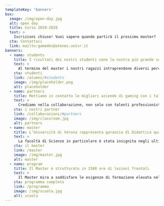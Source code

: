 ```yaml
---
templateKey: 'banners'
box:
  image: /img/open-day.jpg
  alt: open day
  title: Corso 2019-2020
  text: >
    Iscrizioni chiuse! Vuoi sapere quando partirà il prossimo master?
  cta: Contattaci
  link: mailto:gamedev@ateneo.univr.it
banners:
  - name: students
    title: I risultati dei nostri studenti sono la nostra più grande soddisfazione
    text: >
      Al termine del master i nostri ragazzi intraprendono diversi percorsi di carriera chi all'interno di grandi company chi invece in aziende più piccole dal forte valore tecnologico.
    cta: studenti
    link: /alumni/#students
    image: /img/placeholder.png
    alt: placeholder
  - name: partners
    title: Mettiamo in contatto le migliori aziende di gaming con i talenti di domani
    text: >
      Crediamo nella collaborazione, non solo con talenti professionisti, ma anche con le migliori aziende del settore videoludico per creare un ponte tra formazione e il mondo del lavoro.
    cta: i nostri partner
    link: /collaborazioni/#partners
    image: /img/classroom.jpg
    alt: partners
  - name: master
    title: L’Università di Verona rappresenta garanzia di Didattica qualificata, Strutture e Ricerca.
    text: >
      La facoltà di Scienze in particolare è stata insignita negli ultimi anni di numerosi riconoscimenti per qualità di insegnamenti e ricerca. E’ presente tra gli altri un indirizzo ad orientamento multimediale nell’ambito della laurea magistrale in Ingegneria e scienze informatiche.
    cta: il master
    link: /master
    image: /img/master.jpg
    alt: master
  - name: program
    title: Il Master è strutturato in 1500 ore di lezioni frontali
    text: >
      Il Master mira a soddisfare le esigenze di formazione elevata nell’ambito dello sviluppo di applicazioni videoludiche.
    cta: programma completo
    link: /programma
    image: /img/scuola.jpg
    alt: scuola
---
```

